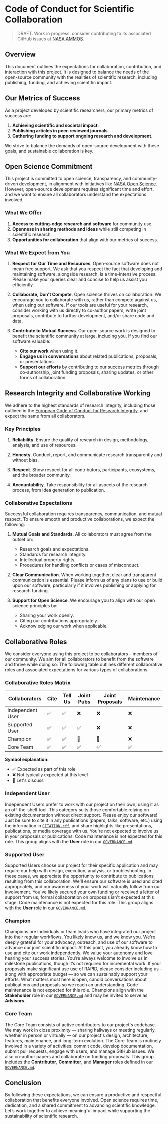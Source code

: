 # Code of Conduct for Scientific Collaboration

> DRAFT. Work in progress: consider contributing to its associated GitHub
> issues at [NASA AMMOS][URL_AMMOS].

## Overview

This document outlines the expectations for collaboration, contribution, and
interaction with this project. It is designed to balance the needs of the
open-source community with the realities of scientific research, including
publishing, funding, and achieving scientific impact.

## Our Metrics of Success

As a project developed by scientific researchers, our primary metrics of
success are:

1. **Achieving scientific and societal impact**.
2. **Publishing articles in peer-reviewed journals**.
3. **Gathering funding to support ongoing research and development**.

We strive to balance the demands of open-source development with these goals,
and sustainable collaboration is key.

## Open Science Commitment

This project is committed to open science, transparency, and community-driven
development, in alignment with initiatives like
[NASA Open Science][URL_NASAO].
However, open-source development requires significant time and effort, and we
want to ensure all collaborators understand the expectations involved.

### What We Offer

1. **Access to cutting-edge research and software** for community use.
2. **Openness in sharing methods and ideas** while still competing in
   scientific research.
3. **Opportunities for collaboration** that align with our metrics of success.

### What We Expect from You

1. **Respect for Our Time and Resources**.
   Open-source software does not mean free support. We ask that you respect the
   fact that developing and maintaining software, alongside research, is a
   time-intensive process. Please make your queries clear and concise to help
   us assist you efficiently.

2. **Collaborate, Don't Compete**.
   Open science thrives on collaboration. We encourage you to collaborate with
   us, rather than compete against us, when using our software. If our tools
   are useful for your research, consider working with us directly to co-author
   papers, write joint proposals, contribute to further development, and/or
   share code and data.

3. **Contribute to Mutual Success**.
   Our open-source work is designed to benefit the scientific community at
   large, including you. If you find our software valuable:
   - **Cite our work** when using it.
   - **Engage us in conversations** about related publications, proposals, or
     presentations.
   - **Support our efforts** by contributing to our success metrics through
     co-authorship, joint funding proposals, sharing updates, or other forms of
     collaboration.

## Research Integrity and Collaborative Working

We adhere to the highest standards of research integrity, including those
outlined in the
[European Code of Conduct for Research Integrity][URL_Allea],
and expect the same from all collaborators.

### Key Principles

1. **Reliability**.
   Ensure the quality of research in design, methodology, analysis, and use of
   resources.

2. **Honesty**.
   Conduct, report, and communicate research transparently and without bias.

3. **Respect**.
   Show respect for all contributors, participants, ecosystems, and the broader
   community.

4. **Accountability**.
   Take responsibility for all aspects of the research process, from idea
   generation to publication.

### Collaborative Expectations

Successful collaboration requires transparency, communication, and mutual
respect. To ensure smooth and productive collaborations, we expect the
following:

1. **Mutual Goals and Standards**.
   All collaborators must agree from the outset on:
   - Research goals and expectations.
   - Standards for research integrity.
   - Intellectual property rights.
   - Procedures for handling conflicts or cases of misconduct.

2. **Clear Communication**.
   When working together, clear and transparent communication is essential.
   Please inform us of any plans to use or build upon our software,
   particularly if it involves publishing or applying for research funding.

3. **Support for Open Science**.
   We encourage you to align with our open science principles by:
   - Sharing your work openly.
   - Citing our contributions appropriately.
   - Acknowledging our work when applicable.

## Collaborative Roles

We consider everyone using this project to be collaborators – members of our
community. We aim for all collaborators to benefit from the software and thrive
while doing so. The following table outlines different collaborative roles and
associated expectations for various types of collaborations.

### Collaborative Roles Matrix

| Collaborators | Cite | Tell Us | Joint Pubs | Joint Proposals | Maintenance |
| --- | --- | --- | --- | --- | --- |
| Independent User | ✅ | ✅ | ❌ | ❌ | ❌ |
| Supported User   | ✅ | ✅ | ✅ | ❌ | ❌ |
| Champion         | ✅ | ✅ | 💬 | 💬 | ❌ |
| Core Team        | ✅ | ✅ | ✅ | ✅ | ✅ |

**Symbol explanation:**

- ✅ Expected as part of this role
- ❌ Not typically expected at this level
- 💬 Let's discuss

### Independent User

Independent Users prefer to work with our project on their own, using it as an
off-the-shelf tool. This category suits those comfortable relying on existing
documentation without direct support. Please enjoy our software! Just be sure
to cite it in any publications (papers, talks, software, etc.) using the
information in
[`CITATION.cff`][URL_CITAT],
and share highlights like presentations, publications, or media coverage with
us. You're not expected to involve us in your proposals or publications.
Code maintenance is not expected for this role.
This group aligns with the **User** role in our
[`GOVERNANCE.md`][URL_GOVER].

### Supported User

Supported Users choose our project for their specific application and may
require our help with design, execution, analysis, or troubleshooting. In these
cases, we appreciate the opportunity to contribute to publications resulting
from this collaboration. We'll ensure our software is used and cited
appropriately, and our awareness of your work will naturally follow from our
involvement. You've likely secured your own funding or received a letter of
support from us; formal collaboration on proposals isn't expected at this
stage.
Code maintenance is not expected for this role.
This group aligns with the **User** role in our
[`GOVERNANCE.md`][URL_GOVER].

### Champion

Champions are individuals or team leads who have integrated our project into
their regular workflows. You likely know us, and we know you. We're deeply
grateful for your advocacy, outreach, and use of our software to advance our
joint scientific impact. At this point, you already know how to use and cite
our work independently. We value your autonomy and love hearing your success
stories. You’re always welcome to involve us in milestone publications, though
it’s not required for incremental work. If your proposals make significant use
use of RAPID, please consider including us – along with appropriate budget — so
we can sustainably support your efforts. What matters most here is open, candid
conversations about publications and proposals so we reach an understanding.
Code maintenance is not expected for this role.
Champions align with the **Stakeholder** role in our
[`GOVERNANCE.md`][URL_GOVER]
and may be invited to serve as **Advisors**.

### Core Team

The Core Team consists of active contributors to our project's codebase. We may
work in close proximity — sharing hallways or meeting regularly, whether in
person or virtually — on our project's design, architecture, features,
maintenance, and long-term evolution. The Core Team is routinely involved in a
variety of activities: commit code, develop documentation, submit pull
requests, engage with users, and manage GitHub issues. We also co-author papers
and collaborate on funding proposals.
This group includes the **Contributor**, **Committer**, and **Manager** roles
defined in our
[`GOVERNANCE.md`][URL_GOVER].

## Conclusion

By following these expectations, we can ensure a productive and respectful
collaboration that benefits everyone involved. Open science requires time,
dedication, and a shared commitment to advancing scientific knowledge. Let’s
work together to achieve meaningful impact while supporting the sustainability
of scientific research.

[URL_AMMOS]: https://github.com/NASA-AMMOS/slim/issues/173
[URL_NASAO]: https://science.nasa.gov/open-science/
[URL_Allea]: https://allea.org/code-of-conduct/
[URL_CITAT]: https://github.com/c-h-david/rapid2/blob/main/CITATION.cff
[URL_GOVER]: https://github.com/c-h-david/rapid2/blob/main/GOVERNANCE.md
